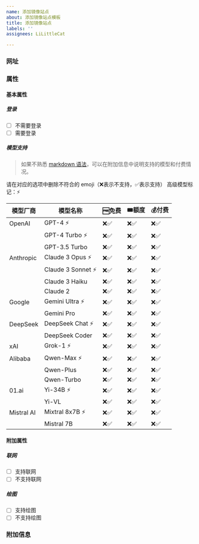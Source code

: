 ```yaml
---
name: 添加镜像站点
about: 添加镜像站点模板
title: 添加镜像站点
labels: ''
assignees: LiLittleCat

---
```


### 网址


### 属性

<!-- 将 [ ] 改为 [x] 即为选中 -->

#### 基本属性

##### 登录

- [ ] 不需要登录
- [ ] 需要登录

##### 模型支持

> 如果不熟悉 [markdown 语法](https://www.markdownguide.org/basic-syntax/)，可以在附加信息中说明支持的模型和付费情况。

请在对应的选项中删除不符合的 emoji（❌表示不支持，✅表示支持）
高级模型标记：⚡

| 模型厂商 | 模型名称 | 🆓免费 | 🎟️额度 | 💰付费 |
|---------|---------|------|------|------|
| OpenAI | GPT-4 ⚡ | ❌✅ | ❌✅ | ❌✅ |
| | GPT-4 Turbo ⚡ | ❌✅ | ❌✅ | ❌✅ |
| | GPT-3.5 Turbo | ❌✅ | ❌✅ | ❌✅ |
| Anthropic | Claude 3 Opus ⚡ | ❌✅ | ❌✅ | ❌✅ |
| | Claude 3 Sonnet ⚡ | ❌✅ | ❌✅ | ❌✅ |
| | Claude 3 Haiku | ❌✅ | ❌✅ | ❌✅ |
| | Claude 2 | ❌✅ | ❌✅ | ❌✅ |
| Google | Gemini Ultra ⚡ | ❌✅ | ❌✅ | ❌✅ |
| | Gemini Pro | ❌✅ | ❌✅ | ❌✅ |
| DeepSeek | DeepSeek Chat ⚡ | ❌✅ | ❌✅ | ❌✅ |
| | DeepSeek Coder | ❌✅ | ❌✅ | ❌✅ |
| xAI | Grok-1 ⚡ | ❌✅ | ❌✅ | ❌✅ |
| Alibaba | Qwen-Max ⚡ | ❌✅ | ❌✅ | ❌✅ |
| | Qwen-Plus | ❌✅ | ❌✅ | ❌✅ |
| | Qwen-Turbo | ❌✅ | ❌✅ | ❌✅ |
| 01.ai | Yi-34B ⚡ | ❌✅ | ❌✅ | ❌✅ |
| | Yi-VL | ❌✅ | ❌✅ | ❌✅ |
| Mistral AI | Mixtral 8x7B ⚡ | ❌✅ | ❌✅ | ❌✅ |
| | Mistral 7B | ❌✅ | ❌✅ | ❌✅ |

#### 附加属性

##### 联网

- [ ] 支持联网
- [ ] 不支持联网

##### 绘图

- [ ] 支持绘图
- [ ] 不支持绘图

### 附加信息
